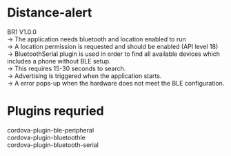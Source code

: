 # Distance-alert
BR1 V1.0.0 <br>
-> The application needs bluetooth and location enabled to run <br>
-> A location permission is requested and should be enabled (API level 18) <br>
-> BluetoothSerial plugin is used in order to find all available devices which 
includes a phone without BLE setup. <br>
-> This requires 15-30 seconds to search. <br>
-> Advertising is triggered when the application starts. <br>
-> A error pops-up when the hardware does not meet the BLE configuration. <br>


# Plugins requried 

cordova-plugin-ble-peripheral <br>
cordova-plugin-bluetoothle <br>
cordova-plugin-bluetooth-serial <br>


